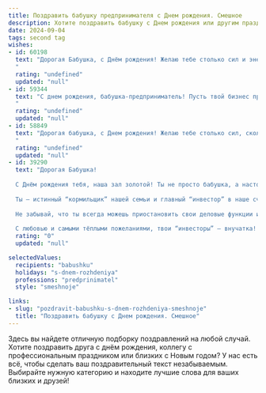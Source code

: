 ```yaml
---
title: Поздравить бабушку предпринимателя c Днем рождения. Смешное
description: Хотите поздравить бабушку c Днем рождения или другим праздником? Наш ИИ создаст незабываемое поздравление, а вы обязательно выделитесь среди других.  
date: 2024-09-04
tags: second tag
wishes:
- id: 60198
  text: "Дорогая Бабушка, с Днём рождения! Желаю тебе столько сил и энергии, чтобы ты могла продолжать строить свою предпринимательскую империю, не уставая! Пусть твои дела процветают, как в твои лучшие времена, и пусть твои конкуренты завидуют твоей деловой хватке!
  "
  rating: "undefined"
  updated: "null"
- id: 59344
  text: "С днем рождения, бабушка-предприниматель! Пусть твой бизнес процветает, как твой внук (внучка) растет! 😂  Желаю тебе не только прибыли, но и  здоровья, чтобы успевать все: и внуков баловать, и империю строить!
  "
  rating: "undefined"
  updated: "null"
- id: 58849
  text: "Дорогая бабушка, с Днем рождения! Желаю тебе столько сил, сколько у тебя было в молодости, когда ты строила свой бизнес, и столько клиентов, сколько у тебя сейчас внуков! 🎉💰🥳
  "
  rating: "undefined"
  updated: "null"
- id: 39290
  text: "Дорогая Бабушка!
  
  С Днём рождения тебя, наша зал золотой! Ты не просто бабушка, а настоящий предприниматель – в твоём бизнесе по выращиванию внучат ты достигла вершин! Каждый раз, когда мы приходим в гости, ты как настоящий финансист, мудро планируешь, что именно предложить: печенье, варенье или вкусный суп.
  
  Ты – истинный “кормильщик” нашей семьи и главный “инвестор” в наше счастье! Пусть твой бизнес по количеству радостных моментов растёт так же быстро, как ты умудряешься готовить на кухне!
  
  Не забывай, что ты всегда можешь приостановить свои деловые функции и просто побаловать себя. Желаем тебе здоровья, спокойствия и много-много поводов для улыбок!
  
  С любовью и самыми тёплыми пожеланиями, твои “инвесторы” – внучатка! 🎉😊"
  rating: "0"
  updated: "null"

selectedValues:
  recipients: "babushku"
  holidays: "s-dnem-rozhdeniya"
  professions: "predprinimatel"
  style: "smeshnoje"

links:
- slug: "pozdravit-babushku-s-dnem-rozhdeniya-smeshnoje"
  title: "Поздравить бабушку c Днем рождения. Смешное"
---
```


Здесь вы найдете отличную подборку поздравлений на любой случай. 
Хотите поздравить друга с днём рождения, коллегу с профессиональным праздником или близких с Новым годом? У нас есть всё, чтобы сделать ваш поздравительный текст незабываемым. Выбирайте нужную категорию и находите лучшие слова для ваших близких и друзей!
